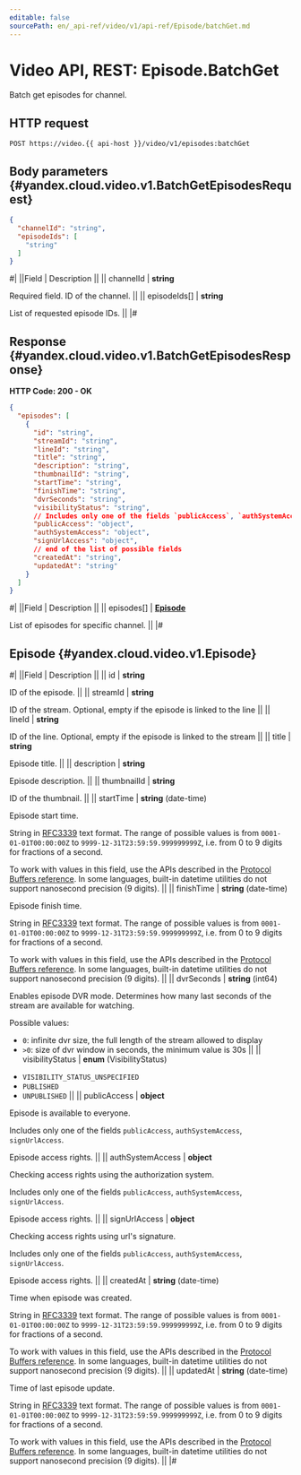 ```yaml
---
editable: false
sourcePath: en/_api-ref/video/v1/api-ref/Episode/batchGet.md
---
```


# Video API, REST: Episode.BatchGet

Batch get episodes for channel.

## HTTP request

```
POST https://video.{{ api-host }}/video/v1/episodes:batchGet
```

## Body parameters {#yandex.cloud.video.v1.BatchGetEpisodesRequest}

```json
{
  "channelId": "string",
  "episodeIds": [
    "string"
  ]
}
```

#|
||Field | Description ||
|| channelId | **string**

Required field. ID of the channel. ||
|| episodeIds[] | **string**

List of requested episode IDs. ||
|#

## Response {#yandex.cloud.video.v1.BatchGetEpisodesResponse}

**HTTP Code: 200 - OK**

```json
{
  "episodes": [
    {
      "id": "string",
      "streamId": "string",
      "lineId": "string",
      "title": "string",
      "description": "string",
      "thumbnailId": "string",
      "startTime": "string",
      "finishTime": "string",
      "dvrSeconds": "string",
      "visibilityStatus": "string",
      // Includes only one of the fields `publicAccess`, `authSystemAccess`, `signUrlAccess`
      "publicAccess": "object",
      "authSystemAccess": "object",
      "signUrlAccess": "object",
      // end of the list of possible fields
      "createdAt": "string",
      "updatedAt": "string"
    }
  ]
}
```

#|
||Field | Description ||
|| episodes[] | **[Episode](#yandex.cloud.video.v1.Episode)**

List of episodes for specific channel. ||
|#

## Episode {#yandex.cloud.video.v1.Episode}

#|
||Field | Description ||
|| id | **string**

ID of the episode. ||
|| streamId | **string**

ID of the stream. Optional, empty if the episode is linked to the line ||
|| lineId | **string**

ID of the line. Optional, empty if the episode is linked to the stream ||
|| title | **string**

Episode title. ||
|| description | **string**

Episode description. ||
|| thumbnailId | **string**

ID of the thumbnail. ||
|| startTime | **string** (date-time)

Episode start time.

String in [RFC3339](https://www.ietf.org/rfc/rfc3339.txt) text format. The range of possible values is from
`0001-01-01T00:00:00Z` to `9999-12-31T23:59:59.999999999Z`, i.e. from 0 to 9 digits for fractions of a second.

To work with values in this field, use the APIs described in the
[Protocol Buffers reference](https://developers.google.com/protocol-buffers/docs/reference/overview).
In some languages, built-in datetime utilities do not support nanosecond precision (9 digits). ||
|| finishTime | **string** (date-time)

Episode finish time.

String in [RFC3339](https://www.ietf.org/rfc/rfc3339.txt) text format. The range of possible values is from
`0001-01-01T00:00:00Z` to `9999-12-31T23:59:59.999999999Z`, i.e. from 0 to 9 digits for fractions of a second.

To work with values in this field, use the APIs described in the
[Protocol Buffers reference](https://developers.google.com/protocol-buffers/docs/reference/overview).
In some languages, built-in datetime utilities do not support nanosecond precision (9 digits). ||
|| dvrSeconds | **string** (int64)

Enables episode DVR mode.
Determines how many last seconds of the stream are available for watching.

Possible values:
* `0`: infinite dvr size, the full length of the stream allowed to display
* `>0`: size of dvr window in seconds, the minimum value is 30s ||
|| visibilityStatus | **enum** (VisibilityStatus)

- `VISIBILITY_STATUS_UNSPECIFIED`
- `PUBLISHED`
- `UNPUBLISHED` ||
|| publicAccess | **object**

Episode is available to everyone.

Includes only one of the fields `publicAccess`, `authSystemAccess`, `signUrlAccess`.

Episode access rights. ||
|| authSystemAccess | **object**

Checking access rights using the authorization system.

Includes only one of the fields `publicAccess`, `authSystemAccess`, `signUrlAccess`.

Episode access rights. ||
|| signUrlAccess | **object**

Checking access rights using url's signature.

Includes only one of the fields `publicAccess`, `authSystemAccess`, `signUrlAccess`.

Episode access rights. ||
|| createdAt | **string** (date-time)

Time when episode was created.

String in [RFC3339](https://www.ietf.org/rfc/rfc3339.txt) text format. The range of possible values is from
`0001-01-01T00:00:00Z` to `9999-12-31T23:59:59.999999999Z`, i.e. from 0 to 9 digits for fractions of a second.

To work with values in this field, use the APIs described in the
[Protocol Buffers reference](https://developers.google.com/protocol-buffers/docs/reference/overview).
In some languages, built-in datetime utilities do not support nanosecond precision (9 digits). ||
|| updatedAt | **string** (date-time)

Time of last episode update.

String in [RFC3339](https://www.ietf.org/rfc/rfc3339.txt) text format. The range of possible values is from
`0001-01-01T00:00:00Z` to `9999-12-31T23:59:59.999999999Z`, i.e. from 0 to 9 digits for fractions of a second.

To work with values in this field, use the APIs described in the
[Protocol Buffers reference](https://developers.google.com/protocol-buffers/docs/reference/overview).
In some languages, built-in datetime utilities do not support nanosecond precision (9 digits). ||
|#